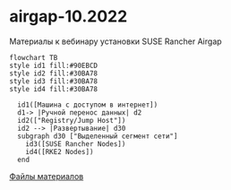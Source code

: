 
# airgap-10.2022
Материалы к вебинару установки SUSE Rancher Airgap

```mermaid
flowchart TB
style id1 fill:#90EBCD
style id2 fill:#30BA78
style id3 fill:#30BA78
style id4 fill:#30BA78

  id1([Машина с доступом в интернет])
  d1-> |Ручной перенос данных| d2
  id2(["Registry/Jump Host"])
  id2 --> |Развертывание| d30
  subgraph d30 ["Выделенный сегмент сети"]
    id3([SUSE Rancher Nodes])
    id4([RKE2 Nodes])
  end
```

[Файлы материалов](https://github.com/ppzhukov/airgap-10.2022/)

